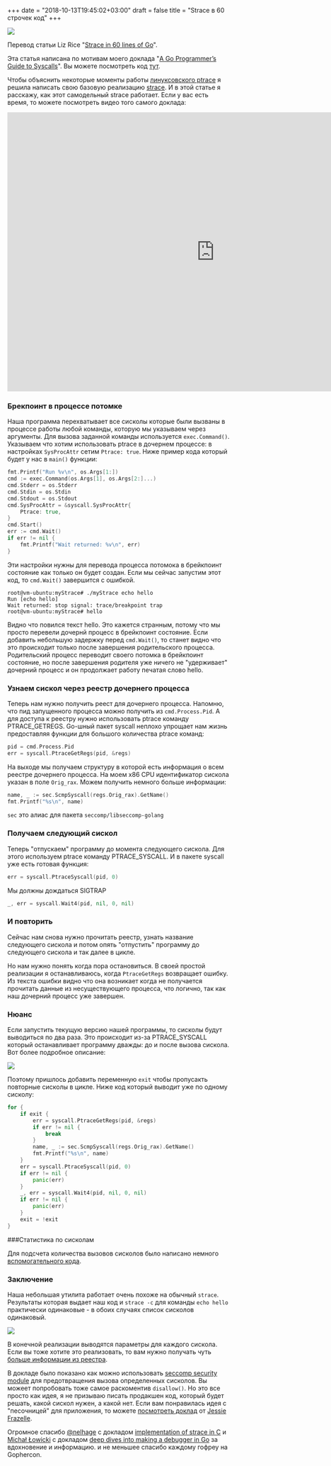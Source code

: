 +++
date = "2018-10-13T19:45:02+03:00"
draft = false
title = "Strace в 60 строчек код"
+++

![](/img/syscall/title.png)

Перевод статьи Liz Rice "[Strace in 60 lines of Go](https://hackernoon.com/strace-in-60-lines-of-go-b4b76e3ecd64)".

Эта статья написана по мотивам моего доклада "[A Go Programmer’s Guide to Syscalls](https://gophercon.com/speakers/27)". Вы можете посмотреть код [тут](http://github.com/lizrice/strace-from-scratch).

Чтобы объяснить некоторые моменты работы [линуксовского ptrace](http://man7.org/linux/man-pages/man2/ptrace.2.html) я решила написать свою базовую реализацию [strace](http://man7.org/linux/man-pages/man1/strace.1.html). И в этой статье я расскажу, как этот самодельный strace работает. Если у вас есть время, то можете посмотреть видео того самого доклада:

<iframe width="935" height="630" src="https://www.youtube.com/embed/01w7viEZzXQ?start=11" frameborder="0" allow="autoplay; encrypted-media" allowfullscreen></iframe>

### Брекпоинт в процессе потомке

Наша программа перехватывает все сисколы которые были вызваны в процессе работы любой команды, которую мы указываем через аргументы. Для вызова заданной команды используется `exec.Command()`. Указываем что хотим использовать ptrace в дочернем процессе: в настройках `SysProcAttr` сетим `Ptrace: true`. Ниже пример кода который будет у нас в `main()` функции:

```go
fmt.Printf("Run %v\n", os.Args[1:])
cmd := exec.Command(os.Args[1], os.Args[2:]...)
cmd.Stderr = os.Stderr
cmd.Stdin = os.Stdin
cmd.Stdout = os.Stdout
cmd.SysProcAttr = &syscall.SysProcAttr{
    Ptrace: true,
}
cmd.Start()
err := cmd.Wait()
if err != nil {
    fmt.Printf("Wait returned: %v\n", err)
}
```

Эти настройки нужны для перевода процесса потомока в брейкпоинт состояние как только он будет создан. Если мы сейчас запустим этот код, то `cmd.Wait()` завершится с ошибкой.

```
root@vm-ubuntu:myStrace# ./myStrace echo hello
Run [echo hello]
Wait returned: stop signal: trace/breakpoint trap
root@vm-ubuntu:myStrace# hello
```

Видно что повился текст hello. Это кажется странным, потому что мы просто перевели дочернй процесс в брейкпоинт состояние. Если добавить небольшую задержку перед `cmd.Wait()`, то станет видно что это происходит только после завершения родительского процесса. Родительский процесс переводит своего потомка в брейкпоинт состояние, но после завершения родителя уже ничего не "удерживает" дочерний процесс и он продолжает работу печатая слово hello.

### Узнаем сискол через реестр дочернего процесса

Теперь нам нужно получить реест для дочернего процесса. Напомню, что пид запущенного процесса можно получить из `cmd.Process.Pid`. А для доступа к реестру нужно использовать ptrace команду PTRACE_GETREGS. Go-шный пакет syscall неплохо упрощает нам жизнь предоставляя функции для большого количества ptrace команд:

```go
pid = cmd.Process.Pid
err = syscall.PtraceGetRegs(pid, &regs)
```

На выходе мы получаем структуру в которой есть информация о всем реестре дочернего процесса. На моем x86 CPU идентификатор сискола указан в поле `Orig_rax`. Можем получить немного больше информации:

```go
name, _ := sec.ScmpSyscall(regs.Orig_rax).GetName()
fmt.Printf("%s\n", name)
```

`sec` это алиас для пакета `seccomp/libseccomp-golang`

### Получаем следующий сискол

Теперь "отпускаем" программу до момента следующего сискола. Для этого используем ptrace команду PTRACE_SYSCALL. И в пакете syscall уже есть готовая функция:

```go
err = syscall.PtraceSyscall(pid, 0)
```

Мы должны дождаться SIGTRAP

```go
_, err = syscall.Wait4(pid, nil, 0, nil)
```

### И повторить

Сейчас нам снова нужно прочитать реестр, узнать название следующего сискола и потом опять "отпустить" программу до следующего сискола и так далее в цикле.

Но нам нужно понять когда пора остановиться. В своей простой реализации я останавливаюсь, когда `PtraceGetRegs` возвращает ошибку. Из текста ошибки видно что она возникает когда не получается прочитать данные из несуществующего процесса, что логично, так как наш дочерний процесс уже завершен.

### Нюанс 

Если запустить текущую версию нашей программы, то сисколы будут выводиться по два раза. Это происходит из-за PTRACE_SYSCALL который останавливает программу дважды: до и после вызова сискола. Вот более подробное описание:

![](/img/syscall/syscall.png)

Поэтому пришлось добавить переменную `exit` чтобы пропусакть повторные сисколы в цикле. Ниже код который выводит уже по одному сисколу:

```go
for {
    if exit {
        err = syscall.PtraceGetRegs(pid, &regs)
        if err != nil {
            break
        }
        name, _ := sec.ScmpSyscall(regs.Orig_rax).GetName()
        fmt.Printf("%s\n", name)
    }
    err = syscall.PtraceSyscall(pid, 0)
    if err != nil {
        panic(err)
    }
    _, err = syscall.Wait4(pid, nil, 0, nil)
    if err != nil {
        panic(err)
    }
    exit = !exit
}
```

###Статистика по сисколам

Для подсчета количества вызовов сисколов было написано немного [вспомогательного кода](https://github.com/lizrice/strace-from-scratch/blob/master/syscallcounter.go).

### Заключение

Наша небольшая утилита работает очень похоже на обычный `strace`. Результаты которая выдает наш код и `strace -c`  для команды `echo hello` практически одинаковые - в обоих случаях список сисколов одинаковый.

<a href="https://asciinema.org/a/TcEvXJvxXS6YyzCtowWpOfq6z" target="_blank"><img src="https://asciinema.org/a/TcEvXJvxXS6YyzCtowWpOfq6z.png" /></a>

В конечной реализации выводятся параметры для каждого сискола. Если вы тоже хотите это реализовать, то вам нужно получать чуть [больше информации из реестра](http://syscalls.kernelgrok.com/).

В докладе было показано как можно использовать [seccomp security module](http://blog.aquasec.com/new-docker-security-features-and-what-they-mean-seccomp-profiles) для предотвращения вызова определенных сисколов. Вы можеет попробовать тоже самое раскоментив `disallow()`. Но это все просто как идея, я не призываю писать продакшен код, который будет решать, какой сискол нужен, а какой нет. Если вам понравилась идея с  "песочницей" для приложения, то можете [посмотреть доклад](https://www.google.co.uk/url?sa=t&rct=j&q=&esrc=s&source=web&cd=1&cad=rja&uact=8&ved=0ahUKEwitiNyuipDVAhXrAMAKHYl5BqMQtwIIKzAA&url=https%3A%2F%2Fwww.youtube.com%2Fwatch%3Fv%3DBuFTHOgsgAY&usg=AFQjCNEvLzasIbNnh-u61pkQJtH6rssj7Q) от [Jessie Frazelle](https://medium.com/@jessfraz).

Огромное спасибо [@nelhage](https://medium.com/@nelhage) с докладом [implementation of strace in C](https://blog.nelhage.com/2010/08/write-yourself-an-strace-in-70-lines-of-code/) и [Michał Łowicki](https://medium.com/@mlowicki) с докладом [deep dives into making a debugger in Go](https://medium.com/golangspec/making-debugger-for-golang-part-i-53124284b7c8)  за вдохновение и информацию. и не меньшее спасибо каждому гофреу на Gophercon.